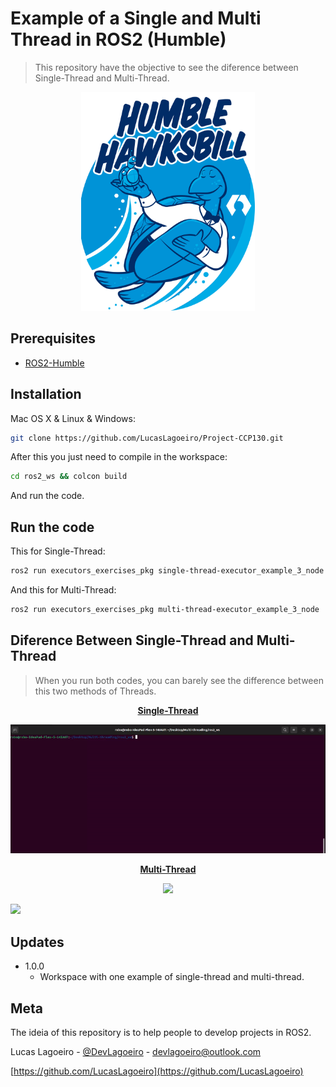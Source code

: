 # Example of a Single and Multi Thread in ROS2 (Humble)
> This  repository have the objective to see the diference between Single-Thread and Multi-Thread.
> 
<p align="center">
  <img src="imgs/HumbleHawksbill.png" "width="200" height="350"/>
</p>

## Prerequisites
* [ROS2-Humble](https://docs.ros.org/en/humble/index.html#)

## Installation

Mac OS X & Linux & Windows:

```sh 
git clone https://github.com/LucasLagoeiro/Project-CCP130.git
```

After this you just need to compile in the workspace:
```sh
cd ros2_ws && colcon build
```
And run the code.



## Run the code
This for Single-Thread:
```sh
ros2 run executors_exercises_pkg single-thread-executor_example_3_node 
```

And this for Multi-Thread:
```sh
ros2 run executors_exercises_pkg multi-thread-executor_example_3_node 
```

## Diference Between Single-Thread and Multi-Thread
> When you run both codes, you can barely see the difference between this two methods of Threads.
<p align="center">
    <u><b>Single-Thread</b></u>
</p>

<p align="center">
   <img src="imgs/single-thread.gif">
</p>

<p align="center">
  <u><b>Multi-Thread </b></u> 
</p>

<p align="center">
  <img src="img/Dictionary_Menu.png" "width="200" height="350" />
</p>




![](img/hangman_game.png)


## Updates


* 1.0.0
    * Workspace with one example of single-thread and multi-thread.


## Meta
The ideia of this repository is to help people to develop projects in ROS2.

Lucas Lagoeiro - [@DevLagoeiro](https://twitter.com/DevLagoeiro) - devlagoeiro@outlook.com

[https://github.com/LucasLagoeiro](https://github.com/LucasLagoeiro)
